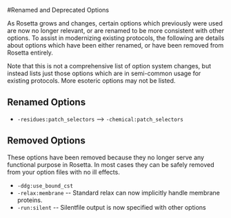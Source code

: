#Renamed and Deprecated Options

As Rosetta grows and changes, certain options which previously were used are now no longer relevant, or are renamed to be more consistent with other options. To assist in modernizing existing protocols, the following are details about options which have been either renamed, or have been removed from Rosetta entirely.

Note that this is not a comprehensive list of option system changes, but instead lists just those options which are in semi-common usage for existing protocols. More esoteric options may not be listed.

## Renamed Options

* `-residues:patch_selectors` --> `-chemical:patch_selectors`

## Removed Options

These options have been removed because they no longer serve any functional purpose in Rosetta. In most cases they can be safely removed from your option files with no ill effects.

* `-ddg:use_bound_cst`
* `-relax:membrane` -- Standard relax can now implicitly handle membrane proteins.
* `-run:silent` -- Silentfile output is now specified with other options